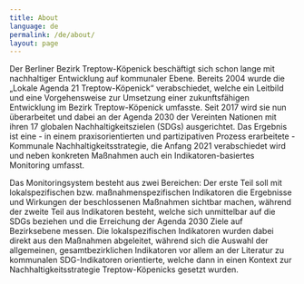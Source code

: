 ```yaml
---
title: About
language: de
permalink: /de/about/
layout: page
---
```


Der Berliner Bezirk Treptow-Köpenick beschäftigt sich schon lange mit nachhaltiger Entwicklung auf kommunaler Ebene. Bereits 2004 wurde die „Lokale Agenda 21 Treptow-Köpenick“ verabschiedet, welche ein Leitbild und eine Vorgehensweise zur Umsetzung einer zukunftsfähigen Entwicklung im Bezirk Treptow-Köpenick umfasste. Seit 2017 wird sie nun überarbeitet und dabei an der Agenda 2030 der Vereinten Nationen mit ihren 17 globalen Nachhaltigkeitszielen (SDGs) ausgerichtet. Das Ergebnis ist eine - in einem praxisorientierten und partizipativen Prozess erarbeitete - Kommunale Nachhaltigkeitsstrategie, die Anfang 2021 verabschiedet wird und neben konkreten Maßnahmen auch ein Indikatoren-basiertes Monitoring umfasst.

Das Monitoringsystem besteht aus zwei Bereichen: Der erste Teil soll mit lokalspezifischen bzw. maßnahmenspezifischen Indikatoren die Ergebnisse und Wirkungen der beschlossenen Maßnahmen sichtbar machen, während der zweite Teil aus Indikatoren besteht, welche sich unmittelbar auf die SDGs beziehen und die Erreichung der Agenda 2030 Ziele auf Bezirksebene messen. Die lokalspezifischen Indikatoren wurden dabei direkt aus den Maßnahmen abgeleitet, während sich die Auswahl der allgemeinen, gesamtbezirklichen Indikatoren vor allem an der Literatur zu kommunalen SDG-Indikatoren orientierte, welche dann in einen Kontext zur Nachhaltigkeitsstrategie Treptow-Köpenicks gesetzt wurden. 
